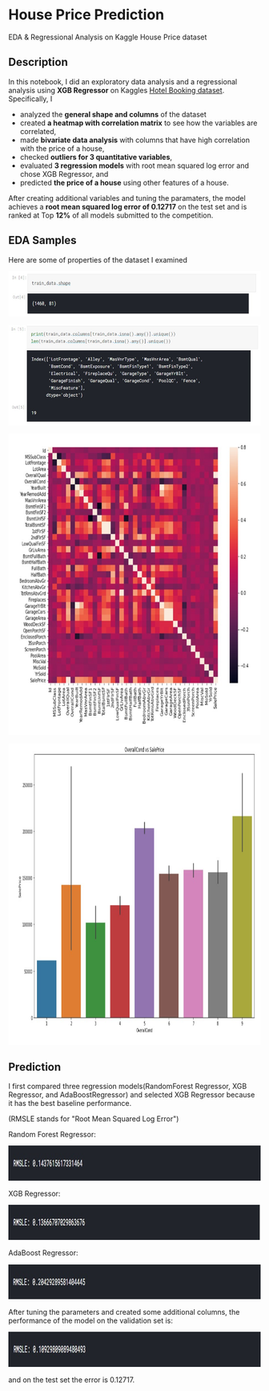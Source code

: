 # House Price Prediction
 EDA & Regressional Analysis on Kaggle House Price dataset

## Description

In this notebook, I did an exploratory data analysis and a regressional analysis using **XGB Regressor** on Kaggles [Hotel Booking dataset](https://www.kaggle.com/jessemostipak/hotel-booking-demand). Specifically, I 

 - analyzed the **general shape and columns** of the dataset
 - created **a heatmap with correlation matrix** to see how the variables are correlated,
 - made **bivariate data analysis** with columns that have high correlation with the price of a house,
 - checked **outliers for 3 quantitative variables**,
 - evaluated **3 regression models** with root mean squared log error and chose XGB Regressor, and
 - predicted **the price of a house** using other features of a house.
 
After creating additional variables and tuning the paramaters, the model achieves a **root mean squared log error of 0.12717** on the test set and is ranked at Top **12%** of all models submitted to the competition. 

## EDA Samples

Here are some of properties of the dataset I examined

<p align="left">
  <img width="800" height="90" src="https://github.com/RandomY-2/House_Price_Prediction/blob/main/images/data_shape.jpg">
</p>

<p align="left">
  <img width="800" height="200" src="https://github.com/RandomY-2/House_Price_Prediction/blob/main/images/data_missing.jpg">
</p>

<p align="left">
  <img width="800" height="600" src="https://github.com/RandomY-2/House_Price_Prediction/blob/main/images/heatmap.jpg">
</p>
 
<p align="left">
  <img width="800" height="600" src="https://github.com/RandomY-2/House_Price_Prediction/blob/main/images/overallcond_price.jpg">
</p>

 ## Prediction
 
I first compared three regression models(RandomForest Regressor, XGB Regressor, and AdaBoostRegressor) and selected XGB Regressor because it has the best baseline performance. 

(RMSLE stands for "Root Mean Squared Log Error")

Random Forest Regressor:

<p align="left">
  <img width="800" height="70" src="https://github.com/RandomY-2/House_Price_Prediction/blob/main/images/RF_baseline.jpg">
</p>

XGB Regressor:

<p align="left">
  <img width="800" height="70" src="https://github.com/RandomY-2/House_Price_Prediction/blob/main/images/XBG_baseline.jpg">
</p>

AdaBoost Regressor:

<p align="left">
  <img width="800" height="70" src="https://github.com/RandomY-2/House_Price_Prediction/blob/main/images/Ada_baseline.jpg">
</p>

After tuning the parameters and created some additional columns, the performance of the model on the validation set is:

<p align="left">
  <img width="800" height="70" src="https://github.com/RandomY-2/House_Price_Prediction/blob/main/images/final_performance.jpg">
</p>

and on the test set the error is 0.12717. 
